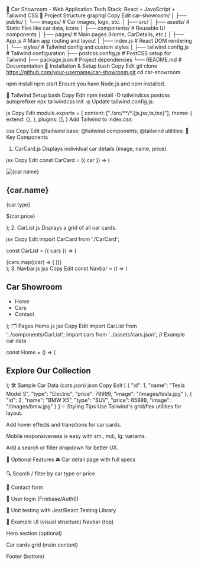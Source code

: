 🚗 Car Showroom - Web Application
Tech Stack: React + JavaScript + Tailwind CSS
📁 Project Structure
graphql
Copy
Edit
car-showroom/
│
├── public/
│   └── images/             # Car images, logo, etc.
│
├── src/
│   ├── assets/             # Static files like car data, icons
│   ├── components/         # Reusable UI components
│   ├── pages/              # Main pages (Home, CarDetails, etc.)
│   ├── App.js              # Main app routing and layout
│   ├── index.js            # React DOM rendering
│   └── styles/             # Tailwind config and custom styles
│
├── tailwind.config.js      # Tailwind configuration
├── postcss.config.js       # PostCSS setup for Tailwind
├── package.json            # Project dependencies
└── README.md               # Documentation
🔧 Installation & Setup
bash
Copy
Edit
git clone https://github.com/your-username/car-showroom.git
cd car-showroom

npm install
npm start
Ensure you have Node.js and npm installed.

🎨 Tailwind Setup
bash
Copy
Edit
npm install -D tailwindcss postcss autoprefixer
npx tailwindcss init -p
Update tailwind.config.js:

js
Copy
Edit
module.exports = {
  content: ["./src/**/*.{js,jsx,ts,tsx}"],
  theme: {
    extend: {},
  },
  plugins: [],
}
Add Tailwind to index.css:

css
Copy
Edit
@tailwind base;
@tailwind components;
@tailwind utilities;
🧩 Key Components
1. CarCard.js
Displays individual car details (image, name, price).

jsx
Copy
Edit
const CarCard = ({ car }) => (
  <div className="bg-white shadow-md rounded-2xl p-4">
    <img src={car.image} alt={car.name} className="w-full h-48 object-cover rounded-xl" />
    <h2 className="text-xl font-semibold mt-2">{car.name}</h2>
    <p className="text-gray-500">{car.type}</p>
    <p className="text-indigo-600 font-bold">${car.price}</p>
  </div>
);
2. CarList.js
Displays a grid of all car cards.

jsx
Copy
Edit
import CarCard from './CarCard';

const CarList = ({ cars }) => (
  <div className="grid grid-cols-1 sm:grid-cols-2 md:grid-cols-3 gap-6">
    {cars.map((car) => (
      <CarCard key={car.id} car={car} />
    ))}
  </div>
);
3. Navbar.js
jsx
Copy
Edit
const Navbar = () => (
  <nav className="bg-white shadow p-4 flex justify-between items-center">
    <h1 className="text-2xl font-bold text-indigo-600">Car Showroom</h1>
    <ul className="flex gap-4 text-gray-700">
      <li>Home</li>
      <li>Cars</li>
      <li>Contact</li>
    </ul>
  </nav>
);
🗂️ Pages
Home.js
jsx
Copy
Edit
import CarList from '../components/CarList';
import cars from '../assets/cars.json'; // Example car data

const Home = () => (
  <div className="p-6">
    <h2 className="text-3xl font-bold mb-4">Explore Our Collection</h2>
    <CarList cars={cars} />
  </div>
);
🛠️ Sample Car Data (cars.json)
json
Copy
Edit
[
  {
    "id": 1,
    "name": "Tesla Model S",
    "type": "Electric",
    "price": 79999,
    "image": "/images/tesla.jpg"
  },
  {
    "id": 2,
    "name": "BMW X5",
    "type": "SUV",
    "price": 65999,
    "image": "/images/bmw.jpg"
  }
]
✨ Styling Tips
Use Tailwind's grid/flex utilities for layout.

Add hover effects and transitions for car cards.

Mobile responsiveness is easy with sm:, md:, lg: variants.

Add a search or filter dropdown for better UX.

🚀 Optional Features
🚘 Car detail page with full specs

🔍 Search / filter by car type or price

💬 Contact form

🔐 User login (Firebase/Auth0)

🧪 Unit testing with Jest/React Testing Library

📸 Example UI (visual structure)
Navbar (top)

Hero section (optional)

Car cards grid (main content)

Footer (bottom)
